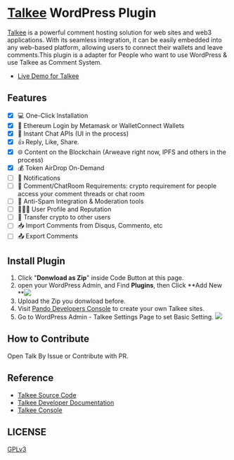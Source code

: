 # [Talkee](https://pando.im/talkee/) WordPress Plugin

[Talkee](https://pando.im/talkee/) is a powerful comment hosting solution for web sites and web3 applications. With its seamless integration, it can be easily embedded into any web-based platform, allowing users to connect their wallets and leave comments.This plugin is a adapter for People who want to use WordPress & use Talkee as  Comment System.

- [Live Demo for Talkee](https://developers.pando.im/demo/comment-demo.html)

## Features

- [x] 💻 One-Click Installation
- [x] 🤑 Ethereum Login by Metamask or WalletConnect Wallets
- [x] 💬 Instant Chat APIs (UI in the process)
- [x] 👍 Reply, Like, Share. 
- [x] 🌐 Content on the Blockchain (Arweave right now, IPFS and others in the process)
- [x] 💰 Token AirDrop On-Demand
- [ ] 🔔 Notifications
- [ ] 🔑 Comment/ChatRoom Requirements: crypto requirement for people access your comment threads or chat room
- [ ] 🚫 Anti-Spam Integration & Moderation tools
- [ ] 🧑🏻‍💼 User Profile and Reputation
- [ ] 🤝 Transfer crypto to other users
- [ ] 📥 Import Comments from Disqus, Commento, etc
- [ ] 📤 Export Comments

## Install Plugin
1. Click "**Donwload as Zip**" inside Code Button at this page.
2. open your WordPress Admin, and Find **Plugins**, then Click **Add New **![](https://postimg.aliavv.com/m1/obb7r5.png)
3. Upload the Zip you donwload before.
4. Visit [Pando Developers Console](https://developers.pando.im/console/talkee) to create your own Talkee sites.
5. Go to WordPress Admin - Talkee Settings Page to set Basic Setting. ![](https://postimg.aliavv.com/m1/etxyna.png)

## How to Contribute

Open Talk By Issue or Contribute with PR.

## Reference

- [Talkee Source Code](https://github.com/pandodao/talkee)
- [Talkee Developer Documentation](https://developers.pando.im/guide/talkee.html)
- [Talkee Console](https://developers.pando.im/console/)

## LICENSE

[GPLv3](LICENSE)